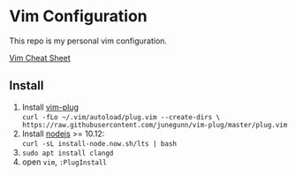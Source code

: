 # Vim Configuration
This repo is my personal vim configuration.

[Vim Cheat Sheet](https://vim.rtorr.com/)

## Install
1. Install [vim-plug](https://github.com/junegunn/vim-plug)  
	`curl -fLo ~/.vim/autoload/plug.vim --create-dirs \
    https://raw.githubusercontent.com/junegunn/vim-plug/master/plug.vim`
2. Install [nodejs](https://nodejs.org/en/download/) >= 10.12:  
	`curl -sL install-node.now.sh/lts | bash`
3. `sudo apt install clangd`
4. open `vim`, `:PlugInstall`
